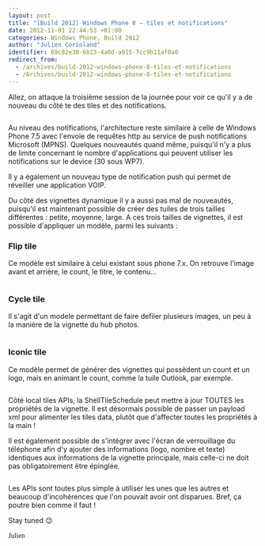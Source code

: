 ```yaml
---
layout: post
title: "[Build 2012] Windows Phone 8 – tiles et notifications"
date: 2012-11-01 22:44:53 +01:00
categories: Windows Phone, Build 2012
author: "Julien Corioland"
identifier: 69c82e30-6b23-4a0d-a915-7cc9b11af0a0
redirect_from:
  - /archives/build-2012-windows-phone-8-tiles-et-notifications
  - /Archives/build-2012-windows-phone-8-tiles-et-notifications
---
```


Allez, on attaque la troisième session de la journée pour voir ce qu'il y a de nouveau du côté te des tiles et des notifications.

<img src="https://juliencorioland.blob.core.windows.net/medias/110112_2244_Build2012Wi1.jpg" alt=""/>

Au niveau des notifications, l'architecture reste similaire à celle de Windows Phone 7.5 avec l'envoie de requêtes http au service de push notifications Microsoft (MPNS). Quelques nouveautés quand même, puisqu'il n'y a plus de limite concernant le nombre d'applications qui peuvent utiliser les notifications sur le device (30 sous WP7).

Il y a également un nouveau type de notification push qui permet de réveiller une application VOIP.

Du côté des vignettes dynamique il y a aussi pas mal de nouveautés, puisqu'il est maintenant possible de créer des tuiles de trois tailles différentes : petite, moyenne, large. A ces trois tailles de vignettes, il est possible d'appliquer un modèle, parmi les suivants :

### Flip tile

Ce modèle est similaire à celui existant sous phone 7.x. On retrouve l'image avant et arrière, le count, le titre, le contenu…

<img src="https://juliencorioland.blob.core.windows.net/medias/110112_2244_Build2012Wi2.jpg" alt=""/>

### Cycle tile

Il s'agit d'un modele permettant de faire defiler plusieurs images, un peu à la manière de la vignette du hub photos.

<img src="https://juliencorioland.blob.core.windows.net/medias/110112_2244_Build2012Wi3.jpg" alt=""/>

### Iconic tile

Ce modèle permet de générer des vignettes qui possèdent un count et un logo, mais en animant le count, comme la tuile Outlook, par exemple.

<img src="https://juliencorioland.blob.core.windows.net/medias/110112_2244_Build2012Wi4.jpg" alt=""/>

Côté local tiles APIs, la ShellTileSchedule peut mettre à jour TOUTES les propriétés de la vignette. Il est désormais possible de passer un payload xml pour alimenter les tiles data, plutôt que d'affecter toutes les propriétés à la main !

Il est également possible de s'intégrer avec l'écran de verrouillage du téléphone afin d'y ajouter des informations (logo, nombre et texte) identiques aux informations de la vignette principale, mais celle-ci ne doit pas obligatoirement être épinglée.

<img src="https://juliencorioland.blob.core.windows.net/medias/110112_2244_Build2012Wi5.jpg" alt=""/>

Les APIs sont toutes plus simple à utiliser les unes que les autres et beaucoup d'incohérences que l'on pouvait avoir ont disparues. Bref, ça poutre bien comme il faut !

Stay tuned <span style="font-family:Segoe UI Symbol">😉
</span>

<span style="font-family:Segoe UI Symbol">Julien</span>

